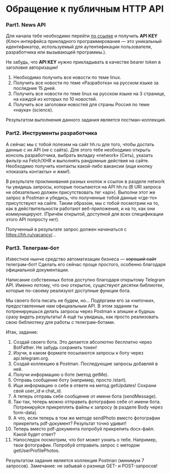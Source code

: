 # Обращение к публичным HTTP API

### Part1. News API

Для начала тебе необходимо перейти [по ссылке](https://newsapi.org/)  и получить **API KEY** (Ключ интерфейса прикладного программирования — это уникальный идентификатор, используемый для аутентификации пользователя, разработчика или вызывающей программы.).

Не забудь, что **API KEY** нужно прикладывать в качестве bearer token в заголовке авторизации!

1. Необходимо получить все новости по теме linux.
2. Получить все новости по теме «Разработка» на русском языке за последние 15 дней.
3. Получить все новости по теме linux на русском языке на 3 странице, на каждой из которых по 10 новостей.
4. Получить все заголовки новостей для страны Россия по теме «наука» (science).

Результатом выполнения данного задания является постман-коллекция.

### Part2. Инструменты разработчика
А сейчас мы с тобой полезем на сайт hh.ru для того, чтобы достать данные с их API (не с сайта). Для этого тебе необходимо открыть консоль разработчика, выбрать вкладку «network» (Сеть), указать фильтр на Fetch/XHR и выполнять рандомные действия на сайте. Необходимо получить контакты какой-либо вакансии (ищи кнопку «показать контакты» и жми!). 

В результате прокликивания разных кнопок и ссылок в разделе network ты увидишь запросы, которые посылаются на API hh.ru (В URI запроса не обязательно должен присутствовать тег «api»). Выполни этот же запрос в Postman и убедись, что полученные тобой данные «где-то» присутствуют на сайте. Таким образом, мы с тобой посмотрим на то, как в действительности работают веб-приложения, и на то, как они коммуницируют. (Причём открытой, доступной для всех спецификации этого API попросту нет).

Полученный в результате запрос должен начинаться с https://hh.ru/vacancy/...

### Part3. Телеграм-бот
Известное нынче средство автоматизации бизнеса — ~~хороший сайт~~ телеграм-бот! Сделать его сейчас проще простого, особенно благодаря официальной документации.

Написание собственных ботов доступно благодаря открытому Telegram API. Именно потому, что оно открытое, существуют десятки библиотек, которые по-своему реализуют доступные функции бота.

Мы своего бота писать не будем, но... Подёргаем его за «ниточки», предоставленные нам официальным API. В этом задании ты потренируешься делать запросы через Postman к апишке и будешь сразу видеть результаты! А ещё ты увидишь, как просто реализовать свою библиотеку для работы с телеграм-ботами.

Итак, задание:
1. Создай своего бота. Это делается абсолютно бесплатно через BotFather. Не забудь сохранить токен!
2. Изучи, в каком формате посылаются запросы к боту через api.telegram.org.
3. Создай коллекцию в Postman. Последующие запросы добавляй в неё.
4. Получи информацию о боте (метод getMe).
5. Отправь сообщение боту (например, просто /start).
6. Ищи информацию о себе в ответе на метод getUpdates! Сохрани свой user_id и chat_id.
7. А теперь отправь себе сообщение от имени бота (sendMessage).
8. Так-так, теперь можно отправить фотографию себе от имени бота. Потренируйся прикреплять файлы к запросу (в разделе Body через form-data).
9. А что, если теперь в том же методе sendPhoto вместо фотографии прикрепить pdf-документ? Результат точно удивит!
10. Теперь вместо pdf-документа попробуй прикрепить docx-файл. Какой будет ответ?
11. Напоследок посмотрим, что бот может узнать о тебе. Например, твои фотографии. Попробуй отправить запрос с методом getUserProfilePhotos.

Результатом задания является коллекция Postman (минимум 7 запросов). Замечание: не забывай о разнице GET- и POST-запросов!